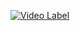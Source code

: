 [![Video Label](https://img.youtube.com/vi/8A494GmpGz8/maxresdefault.jpg)](https://youtube.com/watch?v=8A494GmpGz8)
